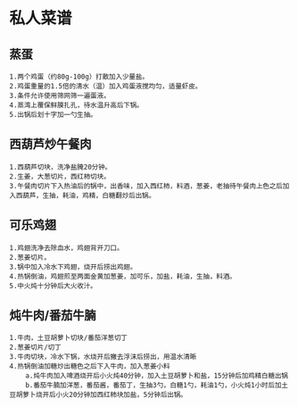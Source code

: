 # 私人菜谱
## 蒸蛋
    1.两个鸡蛋（约80g-100g）打散加入少量盐。
    2.鸡蛋重量的1.5倍的清水（温）加入鸡蛋液搅均匀，适量虾皮。
    3.条件允许使用筛网筛一遍蛋液。
    4.蒸湾上覆保鲜膜扎孔，待水温升高后下锅。
    5.出锅后划十字加一勺生抽。


## 西葫芦炒午餐肉
    1.西葫芦切块，洗净盐腌20分钟。
    2.生姜，大葱切片，西红柿切块。
    3.午餐肉切片下入热油后的锅中，出香味，加入西红柿，料酒，葱姜，老抽待午餐肉上色之后加入西葫芦，生抽，耗油，鸡精，白糖翻炒后出锅。

## 可乐鸡翅
    1.鸡翅洗净去除血水，鸡翅背开刀口。
    2.葱姜切片。
    3.锅中加入冷水下鸡翅，烧开后捞出鸡翅。
    4.热锅倒油，鸡翅煎至两面金黄加葱姜，加可乐，加盐，耗油，生抽，料酒。
    5.中火炖十分钟后大火收汁。

## 炖牛肉/番茄牛腩
    1.牛肉，土豆胡萝卜切块/番茄洋葱切丁
    2.葱姜切片/切丁
    3.牛肉切块，冷水下锅，水烧开后撇去浮沫后捞出，用温水清晰
    4.热锅倒油加糖炒出糖色之后下入牛肉，加入葱姜小料
        a.炖牛肉加入啤酒烧开后小火炖40分钟，加入土豆胡萝卜和盐，15分钟后加鸡精白糖出锅
        b.番茄牛腩加洋葱，番茄酱，番茄丁，生抽3勺，白糖1勺，耗油1勺，小火炖1小时后加土豆胡萝卜烧开后小火20分钟加西红柿块加盐，5分钟后出锅。